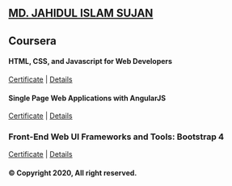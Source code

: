 ## [MD. JAHIDUL ISLAM SUJAN](https://jahidofficial.github.io)

## Coursera

#### HTML, CSS, and Javascript for Web Developers

[Certificate](https://jahidofficial.github.io/MyCourses/Certificates/#html-css-and-javascript-for-web-developers) | [Details](https://jahidofficial.github.io/MyCourses/Coursera/#html-css-and-javascript-for-web-developers)

#### Single Page Web Applications with AngularJS

[Certificate](https://jahidofficial.github.io/MyCourses/Certificates/#single-page-web-applications-with-angularjs) | [Details](https://jahidofficial.github.io/MyCourses/Coursera/#single-page-web-applications-with-angularjs)

### Front-End Web UI Frameworks and Tools: Bootstrap 4

[Certificate](https://jahidofficial.github.io/MyCourses/Certificates/#front-end-web-ui-frameworks-and-tools-bootstrap-4) | [Details](https://jahidofficial.github.io/MyCourses/Coursera/#front-end-web-ui-frameworks-and-tools-bootstrap-4)


#### &copy; Copyright 2020, All right reserved.
